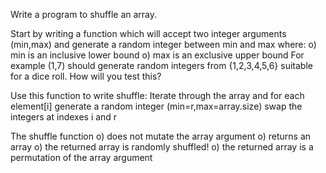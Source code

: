 Write a program to shuffle an array.

Start by writing a function which will accept two
integer arguments (min,max) and generate a random
integer between min and max where:
  o) min is an inclusive lower bound
  o) max is an exclusive upper bound
For example (1,7) should generate random integers
from {1,2,3,4,5,6} suitable for a dice roll.
How will you test this?

Use this function to write shuffle:
Iterate through the array and for each element[i]
  generate a random integer (min=r,max=array.size)
  swap the integers at indexes i and r

The shuffle function
  o) does not mutate the array argument
  o) returns an array
  o) the returned array is randomly shuffled!
  o) the returned array is a permutation of the array argument

   